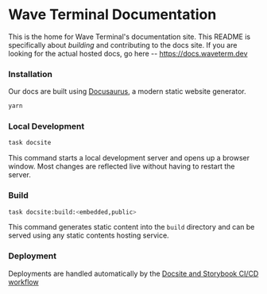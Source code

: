 # Wave Terminal Documentation

This is the home for Wave Terminal's documentation site. This README is specifically about _building_ and contributing to the docs site. If you are looking for the actual hosted docs, go here -- https://docs.waveterm.dev

### Installation

Our docs are built using [Docusaurus](https://docusaurus.io/), a modern static website generator.

```sh
yarn
```

### Local Development

```sh
task docsite
```

This command starts a local development server and opens up a browser window. Most changes are reflected live without having to restart the server.

### Build

```sh
task docsite:build:<embedded,public>
```

This command generates static content into the `build` directory and can be served using any static contents hosting service.

### Deployment

Deployments are handled automatically by the [Docsite and Storybook CI/CD workflow](../.github/workflows/deploy-docsite.yml)
